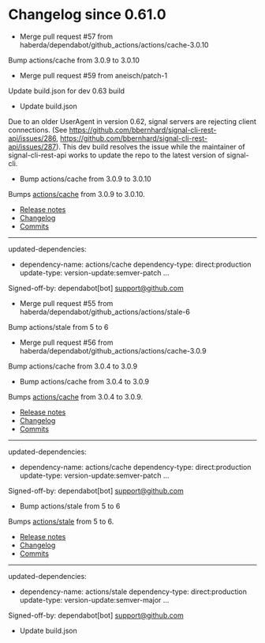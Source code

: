 # Changelog since 0.61.0
- Merge pull request #57 from haberda/dependabot/github_actions/actions/cache-3.0.10

Bump actions/cache from 3.0.9 to 3.0.10 
- Merge pull request #59 from aneisch/patch-1

Update build.json for dev 0.63 build 
- Update build.json

Due to an older UserAgent in version 0.62, signal servers are rejecting client connections. (See https://github.com/bbernhard/signal-cli-rest-api/issues/286, https://github.com/bbernhard/signal-cli-rest-api/issues/287). This dev build resolves the issue while the maintainer of signal-cli-rest-api works to update the repo to the latest version of signal-cli. 
- Bump actions/cache from 3.0.9 to 3.0.10

Bumps [actions/cache](https://github.com/actions/cache) from 3.0.9 to 3.0.10.
- [Release notes](https://github.com/actions/cache/releases)
- [Changelog](https://github.com/actions/cache/blob/main/RELEASES.md)
- [Commits](https://github.com/actions/cache/compare/v3.0.9...v3.0.10)

---
updated-dependencies:
- dependency-name: actions/cache
  dependency-type: direct:production
  update-type: version-update:semver-patch
...

Signed-off-by: dependabot[bot] <support@github.com> 
- Merge pull request #55 from haberda/dependabot/github_actions/actions/stale-6

Bump actions/stale from 5 to 6 
- Merge pull request #56 from haberda/dependabot/github_actions/actions/cache-3.0.9

Bump actions/cache from 3.0.4 to 3.0.9 
- Bump actions/cache from 3.0.4 to 3.0.9

Bumps [actions/cache](https://github.com/actions/cache) from 3.0.4 to 3.0.9.
- [Release notes](https://github.com/actions/cache/releases)
- [Changelog](https://github.com/actions/cache/blob/main/RELEASES.md)
- [Commits](https://github.com/actions/cache/compare/v3.0.4...v3.0.9)

---
updated-dependencies:
- dependency-name: actions/cache
  dependency-type: direct:production
  update-type: version-update:semver-patch
...

Signed-off-by: dependabot[bot] <support@github.com> 
- Bump actions/stale from 5 to 6

Bumps [actions/stale](https://github.com/actions/stale) from 5 to 6.
- [Release notes](https://github.com/actions/stale/releases)
- [Changelog](https://github.com/actions/stale/blob/main/CHANGELOG.md)
- [Commits](https://github.com/actions/stale/compare/v5...v6)

---
updated-dependencies:
- dependency-name: actions/stale
  dependency-type: direct:production
  update-type: version-update:semver-major
...

Signed-off-by: dependabot[bot] <support@github.com> 
- Update build.json 

